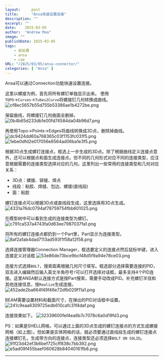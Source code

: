 ```yaml
---
layout:     post
title:      "Ansa快速设置连接"
description: ""
excerpt: ""
date:    2025-03-05
author:  "Andrew Moa"
image: ""
publishDate: 2025-03-05
tags:
    - 前处理 
    - ansa
    - cae
URL: "/2025/03/05/ansa-connector/"
categories: [ "Ansa" ]    
---
```


Ansa可以通过Connection功能快速设置连接。

这里以螺接为例，首先将所有螺钉单独显示出来。
使用`TOPO`→`Curves`→`Tubes2Curve`将螺接钉几何转换成曲线。
![cf8ec5657b55d755b53386ae1b4272be.png](/resources/cf8ec5657b55d755b53386ae1b4272be.png)

保留曲线，将螺接钉几何曲面全删掉。
![0b4b65d233db1e00fd74584da04b96d7.png](/resources/0b4b65d233db1e00fd74584da04b96d7.png)

再使用Topo→Points→Edges将曲线转换成3D点，删除掉曲线。
![dc9424dd60a768365c03f1153fc031f5.png](/resources/dc9424dd60a768365c03f1153fc031f5.png)
![1ebe0dfd2e017056e6564ad06ba1e3f5.png](/resources/1ebe0dfd2e017056e6564ad06ba1e3f5.png)

根据3D点生成螺钉连接点，框选上一步生成的3D点。除了根据曲线定义连接点意外，还可以根据点和面生成连接点。但不同的几何形式对应不同的连接类型，应注意根据需要的连接类型选择对应的几何。这里列出一些常用的连接类型和几何对应关系：

- 3D点：螺接、铆接、焊点
- 线段：粘胶、焊缝、包边、螺接(直线段)
- 面：粘胶

螺钉连接点可以根据3D点或直线段生成，这里选择用3D点生成。
![4331a76dc0794af78759754fbb601025.png](/resources/4331a76dc0794af78759754fbb601025.png)

在模型树中可以看到生成的连接类型为螺钉。
![c791ca537a4743fa0d63ee7987037fa1.png](/resources/c791ca537a4743fa0d63ee7987037fa1.png)

将所有的螺钉连接点都扔到一个Part里，Part显示为连接类型。
![8af2a1ab4dad7113ad593f1f58a12f58.png](/resources/8af2a1ab4dad7113ad593f1f58a12f58.png)

选择连接管理器Connection Manager，框选要定义的连接点然后鼠标中键，进入连接定义对话框
![53e86de73bce9bcf48d5f9a94e78ce03.png](/resources/53e86de73bce9bcf48d5f9a94e78ce03.png)

连接方式选择`BOLT`，搜索距离根据几何尺寸填写。框选部分选择需要连接的PID，双击进入编辑然后输入英文半角符号`?`可以打开选择对话框，最多支持4个PID连接。这里ANSA默认连接方式是按Part搜索，需要手动改成PID。补充螺钉半径和其他连接信息，按`Realize`生成连接。
![452ade2ba664f49f46e72dfb029f11a1.png](/resources/452ade2ba664f49f46e72dfb029f11a1.png)

BEAM需要设置材料和截面尺寸，在弹出的PID对话框中设置。
![241c9eaa6309725edb610cafc31f4daf.png](/resources/241c9eaa6309725edb610cafc31f4daf.png)

连接效果如下。
![32339600fef4ea6b7c7078c6a0d19fd3.png](/resources/32339600fef4ea6b7c7078c6a0d19fd3.png)

PS：如果是SHELL网格，可以通过上面的3D点生成的螺钉连接点的方式生成螺接网格（如上图）。但如果是实体网格的话，就必须要通过直线段生成的螺钉连接点连接螺钉孔，生成带方向的连接点，连接类型还必须选择`BOLT ON SOLID`。
![91f23d42ef3b6bef725cff838c7bb392.png](/resources/91f23d42ef3b6bef725cff838c7bb392.png)
![e5ad09f455baef060628b84040161fb8.png](/resources/e5ad09f455baef060628b84040161fb8.png)

---

